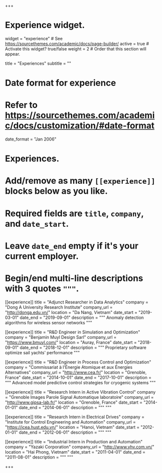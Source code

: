 +++
# Experience widget.
widget = "experience"  # See https://sourcethemes.com/academic/docs/page-builder/
active = true  # Activate this widget? true/false
weight = 2  # Order that this section will appear.

title = "Experiences"
subtitle = ""

# Date format for experience
#   Refer to https://sourcethemes.com/academic/docs/customization/#date-format
date_format = "Jan 2006"

# Experiences.
#   Add/remove as many `[[experience]]` blocks below as you like.
#   Required fields are `title`, `company`, and `date_start`.
#   Leave `date_end` empty if it's your current employer.
#   Begin/end multi-line descriptions with 3 quotes `"""`.
[[experience]]
  title = "Adjunct Researcher in Data Analytics"
  company = "Dong A University Research Institute"
  company_url = "http://donga.edu.vn/"
  location = "Da Nang, Vietnam"
  date_start = "2019-03-01"
  date_end = "2019-09-01"
  description = """
  Anomaly detection algorithms for wireless sensor networks
  """

[[experience]]
  title = "R&D Engineer in Simulation and Optimization"
  company = "Benjamin Muyl Design Sarl"
  company_url = "https://www.bmuyl.com/"
  location = "Auray, France"
  date_start = "2018-09-01"
  date_end = "2018-12-01"
  description = """
  Proprietary software optimize sail yachts' performance
  """
  
[[experience]]
  title = "R&D Engineer in Process Control and Optimization"
  company = "Commissariat à l'Énergie Atomique et aux Énergies Alternatives"
  company_url = "http://www.cea.fr/"
  location = "Grenoble, France"
  date_start = "2014-10-01"
  date_end = "2017-10-01"
  description = """
  Advanced model predictive control strategies for cryogenic systems
  """

[[experience]]
  title = "Research Intern in Active Vibration Control"
  company = "Grenoble Images Parole Signal Automatique laboratoire"
  company_url = "http://www.gipsa-lab.fr/"
  location = "Grenoble, France"
  date_start = "2014-01-01"
  date_end = "2014-06-01"
  description = """
  """
  
[[experience]]
  title = "Research Intern in Electrical Drives"
  company = "Institute for Control Engineering and Automation"
  company_url = "https://icea.hust.edu.vn/"
  location = "Hanoi, Vietnam"
  date_start = "2012-01-01"
  date_end = "2012-06-01"
  description = """
  """
  
[[experience]]
  title = "Industrial Intern in Production and Automation"
  company = "Yazaki Corporation"
  company_url = "http://www.yhv.com.vn/"
  location = "Hai Phong, Vietnam"
  date_start = "2011-04-01"
  date_end = "2011-08-01"
  description = """
  """

+++